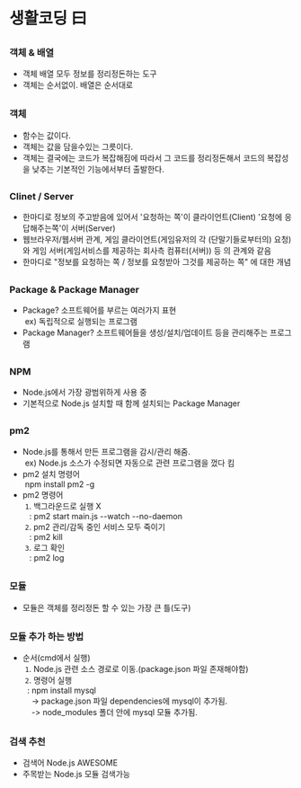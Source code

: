 # 생활코딩 曰
## 
### 객체 & 배열
- 객체 배열 모두 정보를 정리정돈하는 도구
- 객체는 순서없이. 배열은 순서대로

##
### 객체
- 함수는 값이다.
- 객체는 값을 담을수있는 그릇이다. 
- 객체는 결국에는 코드가 복잡해짐에 따라서 그 코드를 정리정돈해서 코드의 복잡성을 낮추는 기본적인 기능에서부터 출발한다.

##
### Clinet / Server
- 한마디로 정보의 주고받음에 있어서 '요청하는 쪽'이 클라이언트(Client) '요청에 응답해주는쪽'이 서버(Server)
- 웹브라우저/웹서버 관계, 게임 클라이언트(게임유저의 각 (단말기들로부터의) 요청)와 게임 서버(게임서비스를 제공하는 회사측 컴퓨터(서버)) 등 의 관계와 같음
- 한마디로 "정보를 요청하는 쪽 / 정보를 요청받아 그것를 제공하는 쪽" 에 대한 개념


##
### Package & Package Manager
- Package? 소프트웨어를 부르는 여러가지 표현    
&nbsp;ex) 독립적으로 실행되는 프로그램 
- Package Manager? 소프트웨어들을 생성/설치/업데이트 등을 관리해주는 프로그램

##
### NPM
- Node.js에서 가장 광범위하게 사용 중
- 기본적으로 Node.js 설치할 때 함께 설치되는 Package Manager

##
### pm2
- Node.js를 통해서 만든 프로그램을 감시/관리 해줌.    
&nbsp;ex) Node.js 소스가 수정되면 자동으로 관련 프로그램을 껐다 킴
- pm2 설치 명령어    
&nbsp;npm install pm2 -g
- pm2 명령어    
&nbsp;`1`. 백그라운드로 실행 X    
&nbsp;&nbsp;&nbsp;: pm2 start main.js --watch --no-daemon    
&nbsp;`2`. pm2 관리/감독 중인 서비스 모두 죽이기    
&nbsp;&nbsp;&nbsp;: pm2 kill    
&nbsp;`3`. 로그 확인    
&nbsp;&nbsp;&nbsp;: pm2 log    

##
### 모듈
- 모듈은 객체를 정리정돈 할 수 있는 가장 큰 틀(도구)

##
### 모듈 추가 하는 방법
- 순서(cmd에서 실행)    
&nbsp;`1`. Node.js 관련 소스 경로로 이동.(package.json 파일 존재해야함)    
&nbsp;`2`. 명령어 실행         
&nbsp;&nbsp;: npm install mysql     
&nbsp;&nbsp;&nbsp;&nbsp;-> package.json 파일 dependencies에 mysql이 추가됨.    
&nbsp;&nbsp;&nbsp;&nbsp;-> node_modules 폴더 안에 mysql 모듈 추가됨.    

##
### 검색 추천
- 검색어 Node.js AWESOME
- 주목받는 Node.js 모듈 검색가능
